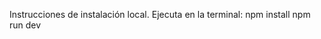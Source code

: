 Instrucciones de instalación local.
    Ejecuta en la terminal:
        npm install
        npm run dev